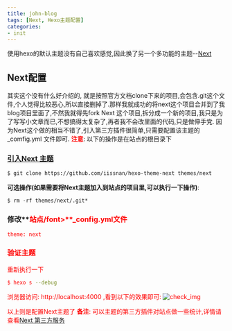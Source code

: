 ```yaml
---
title: john-blog
tags: [Next, Hexo主题配置]
categories:
- init
---
```

使用hexo的默认主题没有自己喜欢感觉,因此换了另一个多功能的主题--[Next](https://github.com/iissnan/hexo-theme-next)

## Next配置
其实这个没有什么好介绍的, 就是按照官方文档clone下来的项目,会包含.git这个文件,个人觉得比较恶心,所以直接删掉了.那样我就成功的将next这个项目合并到了我blog项目里面了,不然我就得先fork Next 这个项目,拆分成一个新的项目,我只是为了写写小文章而已,不想搞得太复杂了,再者我不会改里面的代码,只是做伸手党.
因为Next这个做的相当不错了,引入第三方插件很简单,只需要配置该主题的_comfig.yml 文件即可.
**<font color="red">注意</font>**: 以下的操作是在站点的根目录下

### [引入Next 主题](http://theme-next.iissnan.com/getting-started.html)
```bash
$ git clone https://github.com/iissnan/hexo-theme-next themes/next
```
**可选操作(如果需要将Next主题加入到站点的项目里,可以执行一下操作)**:
```
$ rm -rf themes/next/.git*
```

### 修改**<font color="red">站点/font>**_config.yml文件
```
theme: next
```

### 验证主题
重新执行一下
```bash
$ hexo s --debug
```
浏览器访问: http://localhost:4000 ,看到以下的效果即可:
![check_img](http://theme-next.iissnan.com/uploads/five-minutes-setup/validation-default-scheme-mac.png)

以上则是配置Next主题了
**备注**:
可以主题的第三方插件对站点做一些统计,详情请查看[Next 第三方服务](http://theme-next.iissnan.com/third-party-services.html)


